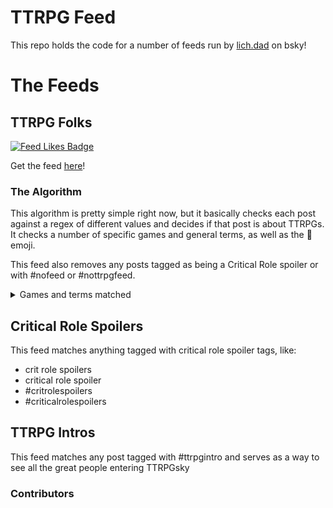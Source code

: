 # TTRPG Feed

This repo holds the code for a number of feeds run by [lich.dad](https://bsky.app/profile/lich.dad) on bsky!

# The Feeds

## TTRPG Folks

[![Feed Likes Badge](https://bsky-feed-badge.vercel.app/api?feed=at://did:plc:iuk433sj23ncu2oo2pfnw7fw/app.bsky.feed.generator/aaabotewjkiv4&badgeType=likes)](https://bsky.app/profile/did:plc:iuk433sj23ncu2oo2pfnw7fw/feed/aaabotewjkiv4)

Get the feed [here](https://bsky.app/profile/did:plc:iuk433sj23ncu2oo2pfnw7fw/feed/aaabotewjkiv4)!

### The Algorithm

This algorithm is pretty simple right now, but it basically checks each post
against a regex of different values and decides if that post is about TTRPGs.
It checks a number of specific games and general terms, as well as the 🎲 emoji.

This feed also removes any posts tagged as being a Critical Role spoiler or with #nofeed or #nottrpgfeed.

<details>
<summary>Games and terms matched</summary>

#### General Terms

- ttrpgs / ttrpgs
- tabletop rpg
- tabletop roleplaying
- tabletop game
- tabletop gaming
- game master
- dungeon master
- character art

#### Promo stuff

- self-promo saturday, self promo saturday
- wip wednesday

#### Events

- gen con

#### Shows

- critical role
- dimension 20
- dungeons and daddies
- dungeons & daddies
- glass cannon pod
- the adventure zone
- not another d&d pod
- nadp pod

#### Publishers

- free league
- wotc
- wizards of the coast
- paizo
- limithron
- evil genius games
- evil hat productions
- r. talsorian
- darrington press

#### Creators

- bob the world builder
- matt colville / matthew colvile
- mcdm
- ginny di
- dungeon dudes
- pointy hat
- jp coovert
- the dm lair
- bonus action
- map crow
- arcane anthems
- griffons saddlebag

#### D&D

- dungeons and dragons
- dungeons & dragons
- d&d
- dnd
- d&d beyond
- dndbeyond
- dnd beyond

#### paizo

- pathfinder
- starfinder

#### Free League

- mork borg
- pirate borg
- death in space
- the one ring
- vast grimm
- cy_borg
- mutant year zero
- tales from the loop
- vaesen

#### Other Games

- tormenta
- das schwarze auge
- apocalypse world
- mutants and masterminds
- shadowrun
- savage worlds
- vampire: the masquerade
- lancer
- dungeon world
- transformers rpg
- warhammer
- wrath and glory
- wrath & glory
- mutant: year zero
- alien rpg
- fate system
- gurps
- cyberpunk red
- blades in the dark
- urban shadows
- symbaroum
- shadowdark
- call of cthulhu
- dish pit witches
- liminal horror
- into the cess & citadel
- into the wyrd & wild
- thirsty swords lesbians
- quest rpg
- coyote & crow
- coyote and crow
- troika
- mothership rpg
- mother lands rpg
- witcher rpg
- powered by the apocalypse
- pbta
- forged in the dark
- candela obscura
- daggerheart
- monster hearts
- eco mofos

#### Looser terms

- worldbuilding
- worldanvil
- role20
- foundry vtt
- alchemy rpg

#### Awards

- ennies

</details>

## Critical Role Spoilers

This feed matches anything tagged with critical role spoiler tags, like:

- crit role spoilers
- critical role spoiler
- #critrolespoilers
- #criticalrolespoilers

## TTRPG Intros

This feed matches any post tagged with #ttrpgintro and serves as a way to see
all the great people entering TTRPGsky

### Contributors
